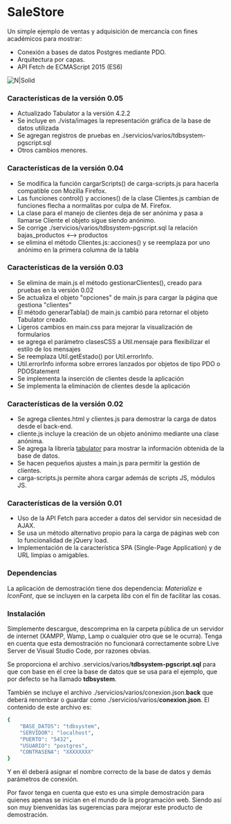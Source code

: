 # SaleStore

Un simple ejemplo de ventas y adquisición de mercancía con fines académicos para mostrar:

  - Conexión a bases de datos Postgres mediante PDO.
  - Arquitectura por capas.
  - API Fetch de ECMAScript 2015 (ES6)

![N|Solid](https://github.com/cacuestai/salestore/tree/master/vista/images/screenshot.png)

### Características de la versión 0.05
  - Actualizado Tabulator a la versión 4.2.2
  - Se incluye en ./vista/images la representación gráfica de la base de datos utilizada
  - Se agregan registros de pruebas en ./servicios/varios/tdbsystem-pgscript.sql 
  - Otros cambios menores.

### Características de la versión 0.04
  - Se modifica la función cargarScripts() de carga-scripts.js para hacerla compatible con Mozilla Firefox.
  - Las funciones control() y acciones() de la clase Clientes.js cambian de funciones flecha a normalitas por culpa de M. Firefox.
  - La clase para el manejo de clientes deja de ser anónima y pasa a llamarse Cliente el objeto sigue siendo anónimo.
  - Se corrige ./servicios/varios/tdbsystem-pgscript.sql la relación bajas_productos <--> productos
  - se elimina el método Clientes.js::acciones() y se reemplaza por uno anónimo en la primera columna de la tabla

### Características de la versión 0.03
  - Se elimina de main.js el método gestionarClientes(), creado para pruebas en la versión 0.02
  - Se actualiza el objeto "opciones" de main.js para cargar la página que gestiona "clientes"
  - El método generarTabla() de main.js cambió para retornar el objeto Tabulator creado.
  - Ligeros cambios en main.css para mejorar la visualización de formularios
  - se agrega el parámetro clasesCSS a Util.mensaje para flexibilizar el estilo de los mensajes
  - Se reemplaza Util.getEstado() por Util.errorInfo. 
  - Util.errorInfo informa sobre errores lanzados por objetos de tipo PDO o PDOStatement
  - Se implementa la inserción de clientes desde la aplicación
  - Se implementa la eliminación de clientes desde la aplicación

### Características de la versión 0.02

  - Se agrega clientes.html y clientes.js para demostrar la carga de datos desde el back-end.
  - cliente.js incluye la creación de un objeto anónimo mediante una clase anónima.
  - Se agrega la librería [tabulator] para mostrar la información obtenida de la base de datos.
  - Se hacen pequeños ajustes a main.js para permitir la gestión de clientes.
  - carga-scripts.js permite ahora cargar además de scripts JS, módulos JS.

### Características de la versión 0.01

  - Uso de la API Fetch para acceder a datos del servidor sin necesidad de AJAX.
  - Se usa un método alternativo propio para la carga de páginas web con lo funcionalidad de jQuery load.
  - Implementación de la característica SPA (Single-Page Application) y de URL limpias o amigables.


### Dependencias

La aplicación de demostración tiene dos dependencia: *Materialize* e *IconFont*, que se incluyen en la carpeta *libs* con el fin de facilitar las cosas.

### Instalación

Simplemente descargue, descomprima en la carpeta pública de un servidor de internet (XAMPP, Wamp, Lamp o cualquier otro que se le ocurra). Tenga en cuenta que esta demostración no funcionará correctamente sobre Live Server de Visual Studio Code, por razones obvias.

Se proporciona el archivo .servicios/varios/**tdbsystem-pgscript.sql** para que con base en él cree la base de datos que se usa para el ejemplo, que por defecto se ha llamado **tdbsystem**.

También se incluye el archivo ./servicios/varios/conexion.json.**back** que deberá renombrar o guardar  como ./servicios/varios/**conexion.json**. El contenido de este archivo es:

```sh
{
    "BASE_DATOS": "tdbsystem",
    "SERVIDOR": "localhost",
    "PUERTO": "5432",
    "USUARIO": "postgres",
    "CONTRASENA": "XXXXXXXX"
}
```

Y en él deberá asignar el nombre correcto de la base de datos y demás parámetros de conexión.

Por favor tenga en cuenta que esto es una simple demostración para quienes apenas se inician en el mundo de la programación web. Siendo así son muy bienvenidas las sugerencias para mejorar este producto de demostración.

[Tabulator]: <http://tabulator.info/>

[//]: <> (Archivo editado con https://dillinger.io/)